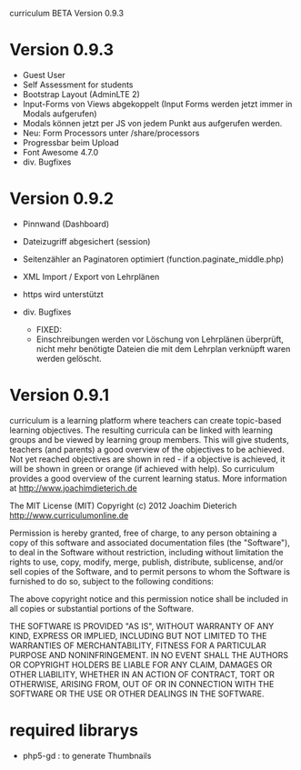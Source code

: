 curriculum BETA Version 0.9.3

Version 0.9.3
=================
- Guest User
- Self Assessment for students
- Bootstrap Layout (AdminLTE 2)
- Input-Forms von Views abgekoppelt (Input Forms werden jetzt immer in Modals aufgerufen)
- Modals können jetzt per JS von jedem Punkt aus aufgerufen werden.
- Neu: Form Processors unter /share/processors
- Progressbar beim Upload
- Font Awesome 4.7.0
- div. Bugfixes
    
Version 0.9.2
=================
- Pinnwand (Dashboard) 
- Dateizugriff abgesichert (session)
- Seitenzähler an Paginatoren optimiert (function.paginate_middle.php)
- XML Import / Export von Lehrplänen
- https wird unterstützt

- div. Bugfixes
    - FIXED: 
    - Einschreibungen werden vor Löschung von Lehrplänen überprüft, nicht mehr benötigte Dateien die mit dem Lehrplan verknüpft waren werden gelöscht.

Version 0.9.1
=================

curriculum is a learning platform where teachers can create topic-based learning objectives.
The resulting curricula can be linked with learning groups and be viewed by learning group members. 
This will give students, teachers (and parents) a good overview of the objectives to be achieved. 
Not yet reached objectives are shown in red - if a objective is achieved, it will be shown in green or orange (if achieved with help). 
So curriculum provides a good overview of the current learning status. 
More information at http://www.joachimdieterich.de



The MIT License (MIT)
Copyright (c) 2012 Joachim Dieterich http://www.curriculumonline.de

Permission is hereby granted, free of charge, to any person obtaining a copy of this software and associated documentation files (the "Software"), 
to deal in the Software without restriction, including without limitation the rights to use, copy, modify, merge, publish, distribute, sublicense, 
and/or sell copies of the Software, and to permit persons to whom the Software is furnished to do so, subject to the following conditions:

The above copyright notice and this permission notice shall be included in all copies or substantial portions of the Software.

THE SOFTWARE IS PROVIDED "AS IS", WITHOUT WARRANTY OF ANY KIND, EXPRESS OR IMPLIED, INCLUDING BUT NOT LIMITED TO THE WARRANTIES OF 
MERCHANTABILITY, FITNESS FOR A PARTICULAR PURPOSE AND NONINFRINGEMENT. IN NO EVENT SHALL THE AUTHORS OR COPYRIGHT HOLDERS BE LIABLE FOR ANY CLAIM, 
DAMAGES OR OTHER LIABILITY, WHETHER IN AN ACTION OF CONTRACT, TORT OR OTHERWISE, ARISING FROM, OUT OF OR IN CONNECTION WITH THE SOFTWARE OR 
THE USE OR OTHER DEALINGS IN THE SOFTWARE.

required librarys
=================
- php5-gd       : to generate Thumbnails